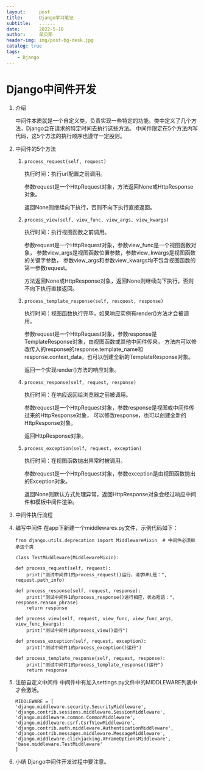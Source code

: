 ```yaml
---
layout:     post
title:      Django学习笔记
subtitle:   ......
date:       2022-5-10
author:     呆贝斯
header-img: img/post-bg-desk.jpg
catalog: true
tags:
    - Django
---
```

# Django中间件开发
1. 介绍

    中间件本质就是一个自定义类，负责实现一些特定的功能。类中定义了几个方法，Django会在请求的特定时间去执行这些方法。
    中间件限定在5个方法内写代码，这5个方法的执行顺序也遵守一定股则。    

2. 中间件的5个方法
    1. `process_request(self, request)`

        执行时间：执行url配置之前调用。
        
        参数request是一个HttpRequest对象，方法返回None或HttpResponse对象。
        
        返回None则继续向下执行，否则不向下执行直接返回。

    2. `process_view(self, view_func, view_args, view_kwargs)`
    
        执行时间：执行视图函数之前调用。

        参数request是一个HttpRequest对象，参数view_func是一个视图函数对象，
        参数view_args是视图函数位置参数，参数view_kwargs是视图函数的关键字参数，
        参数view_args和参数view_kwargs均不包含视图函数的第一参数request。
        
        方法返回None或HttpResponse对象，返回None则继续向下执行，否则不向下执行直接返回。
    
    3. `process_template_response(self, resquest, response)`

        执行时间：视图函数执行完毕，如果响应实例有render()方法才会被调用。
    
        参数request是一个HttpRequest对象，参数response是TemplateResponse对象，由视图函数或其他中间件传来，
        方法内可以修改传入的response的response.template_name和response.context_data，也可以创建全新的TemplateResponse对象。
        
        返回一个实现render()方法的响应对象。

    4. `process_response(self, request, response)`
        
        执行时间：在响应返回给浏览器之前被调用。
        
        参数request是一个HttpRequest对象，参数response是视图或中间件传过来的HttpResponse对象，
        可以修改response，也可以创建全新的HttpResponse对象。
        
        返回HttpResponse对象。
        
    5. `process_exception(self, request, exception)`
    
        执行时间：在视图函数抛出异常时被调用。
        
        参数request是一个HttpRequest对象，参数exception是由视图函数抛出的Exception对象。
        
        返回None则默认方式处理异常，返回HttpResponse对象会经过响应中间件和模板中间件渲染。
3. 中间件执行流程
4. 编写中间件
    在app下新建一个middlewares.py文件，示例代码如下：
    ```
    from django.utils.deprecation import MiddlewareMixin  # 中间件必须继承这个类
    
    class TestMiddleware(MiddlewareMixin):

    def process_request(self, request):
        print("测试中间件1的process_request()运行，请求URL是：", request.path_info)

    def process_response(self, request, response):
        print("测试中间件1的process_response()进行相应，状态短语：", response.reason_phrase)
        return response

    def process_view(self, request, view_func, view_func_args, view_func_kwargs):
        print("测试中间件1的process_view()运行")

    def process_exception(self, request, exception):
        print("测试中间件1的process_exception()运行")

    def process_template_response(self, request, response):
        print("测试中间件1的process_template_response()运行")
        return response
    ```
5. 注册自定义中间件
    中间件中有加入settings.py文件中的MIDDLEWARE列表中才会激活。
    ```
    MIDDLEWARE = [
    'django.middleware.security.SecurityMiddleware',
    'django.contrib.sessions.middleware.SessionMiddleware',
    'django.middleware.common.CommonMiddleware',
    'django.middleware.csrf.CsrfViewMiddleware',
    'django.contrib.auth.middleware.AuthenticationMiddleware',
    'django.contrib.messages.middleware.MessageMiddleware',
    'django.middleware.clickjacking.XFrameOptionsMiddleware',
    'base.middleware.TestMiddleware'
    ]
    ```
6. 小结
    Django中间件开发过程中要注意。